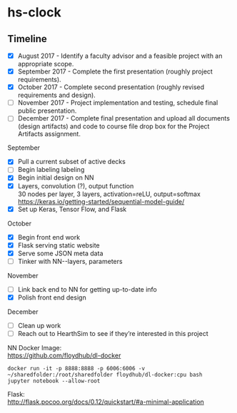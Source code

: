 # hs-clock

## Timeline
- [x] August 2017 - Identify a faculty advisor and a feasible project with an appropriate scope.  
- [x] September 2017 - Complete the first presentation (roughly project requirements).  
- [x] October 2017 - Complete second presentation (roughly revised requirements and design).  
- [ ] November 2017 - Project implementation and testing, schedule final public presentation.  
- [ ] December 2017 - Complete final presentation and upload all documents (design artifacts) and
code to course file drop box for the Project Artifacts assignment.

September
- [x] Pull a current subset of active decks
- [ ] Begin labeling labeling
- [x] Begin initial design on NN   
- [x] Layers, convolution (?), output function  
30 nodes per layer, 3 layers, activation=reLU, output=softmax  
https://keras.io/getting-started/sequential-model-guide/
- [x] Set up Keras, Tensor Flow, and Flask  

October  
- [x] Begin front end work  
- [x] Flask serving static website 
- [x] Serve some JSON meta data  
- [ ] Tinker with NN--layers, parameters  

November  
- [ ] Link back end to NN for getting up-to-date info  
- [x] Polish front end design  

December  
- [ ] Clean up work  
- [ ] Reach out to HearthSim to see if they’re interested in this project   

NN Docker Image:  
https://github.com/floydhub/dl-docker  
```
docker run -it -p 8888:8888 -p 6006:6006 -v ~/sharedfolder:/root/sharedfolder floydhub/dl-docker:cpu bash
jupyter notebook --allow-root
```

Flask:  
http://flask.pocoo.org/docs/0.12/quickstart/#a-minimal-application
